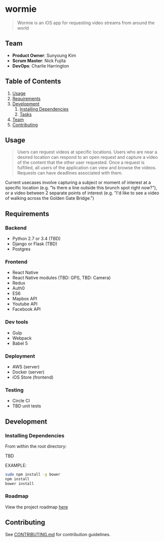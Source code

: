# wormie

> Wormie is an iOS app for requesting video streams from around the world

## Team

  - __Product Owner__: Sunyoung Kim
  - __Scrum Master__: Nick Fujita
  - __DevOps__: Charlie Harrington

## Table of Contents

1. [Usage](#Usage)
1. [Requirements](#requirements)
1. [Development](#development)
    1. [Installing Dependencies](#installing-dependencies)
    1. [Tasks](#tasks)
1. [Team](#team)
1. [Contributing](#contributing)

## Usage

> Users can request videos at specific locations. Users who are near a desired location can respond to an open request and capture a video of the content that the other user requested. Once a request is fulfilled, all users of the application can view and browse the videos. Requests can have deadlines associated with them.

Current usecases involve capturing a subject or moment of interest at a specific location (e.g. "Is there a line outside this brunch spot right now?"), or a video between 2 separate points of interest (e.g. "I'd like to see a video of walking across the Golden Gate Bridge.")

## Requirements

### Backend
- Python 2.7 or 3.4 (TBD) 
- Django or Flask (TBD)
- Postgres

### Frontend
- React Native
- React Native modules (TBD: GPS, TBD: Camera)
- Redux
- Auth0
- ES6
- Mapbox API
- Youtube API
- Facebook API

### Dev tools
- Gulp
- Webpack
- Babel 5

### Deployment
- AWS (server)
- Docker (server)
- iOS Store (frontend)

### Testing
- Circle CI
- TBD unit tests

## Development

### Installing Dependencies

From within the root directory:

TBD

EXAMPLE:
```sh
sudo npm install -g bower
npm install
bower install
```

### Roadmap

View the project roadmap [here](https://github.com/trusty-cd-rom/wormie/issues)


## Contributing

See [CONTRIBUTING.md](CONTRIBUTING.md) for contribution guidelines.
